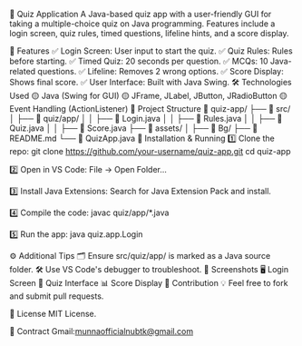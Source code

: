 📝 Quiz Application
A Java-based quiz app with a user-friendly GUI for taking a multiple-choice quiz on Java programming. Features include a login screen, quiz rules, timed questions, lifeline hints, and a score display.

🚀 Features
✅ Login Screen: User input to start the quiz.
✅ Quiz Rules: Rules before starting.
✅ Timed Quiz: 20 seconds per question.
✅ MCQs: 10 Java-related questions.
✅ Lifeline: Removes 2 wrong options.
✅ Score Display: Shows final score.
✅ User Interface: Built with Java Swing.
🛠️ Technologies Used
🟡 Java (Swing for GUI)
🟡 JFrame, JLabel, JButton, JRadioButton
🟡 Event Handling (ActionListener)
📂 Project Structure
📁 quiz-app/
├── 📂 src/
│   ├── 📂 quiz/app/
│   │   ├── 📄 Login.java
│   │   ├── 📄 Rules.java
│   │   ├── 📄 Quiz.java
│   │   ├── 📄 Score.java
├── 📂 assets/
│   ├── 📂 Bg/
├── 📄 README.md
└── 📄 QuizApp.java
📌 Installation & Running
1️⃣ Clone the repo:
git clone https://github.com/your-username/quiz-app.git
cd quiz-app

2️⃣ Open in VS Code:
File → Open Folder...

3️⃣ Install Java Extensions:
Search for Java Extension Pack and install.

4️⃣ Compile the code:
javac quiz/app/*.java

5️⃣ Run the app:
java quiz.app.Login

⚙️ Additional Tips
🗂️ Ensure src/quiz/app/ is marked as a Java source folder.
🛠️ Use VS Code's debugger to troubleshoot.
📸 Screenshots
🖥️ Login Screen
🎯 Quiz Interface
📊 Score Display
🤝 Contribution
💡 Feel free to fork and submit pull requests.

📜 License
MIT License.

📝 Contract
Gmail:munnaofficialnubtk@gmail.com
